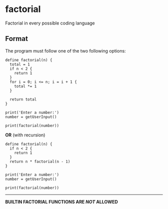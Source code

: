 # factorial
Factorial in every possible coding language


## Format

The program must follow one of the two following options:

```pseudocode
define factorial(n) {
  total = 1
  if n < 2 {
    return 1
  }
  for i = 0; i <= n; i = i + 1 {
    total *= 1
  }

  return total
}

print('Enter a number:')
number = getUserInput()

print(factorial(number))
```

**OR** (with recursion)

```pseudocode
define factorial(n) {
  if n < 2 {
    return 1
  }
  return n * factorial(n - 1)
}

print('Enter a number:')
number = getUserInput()

print(factorial(number))
```

---

**BUILTIN FACTORIAL FUNCTIONS ARE *NOT* ALLOWED**
